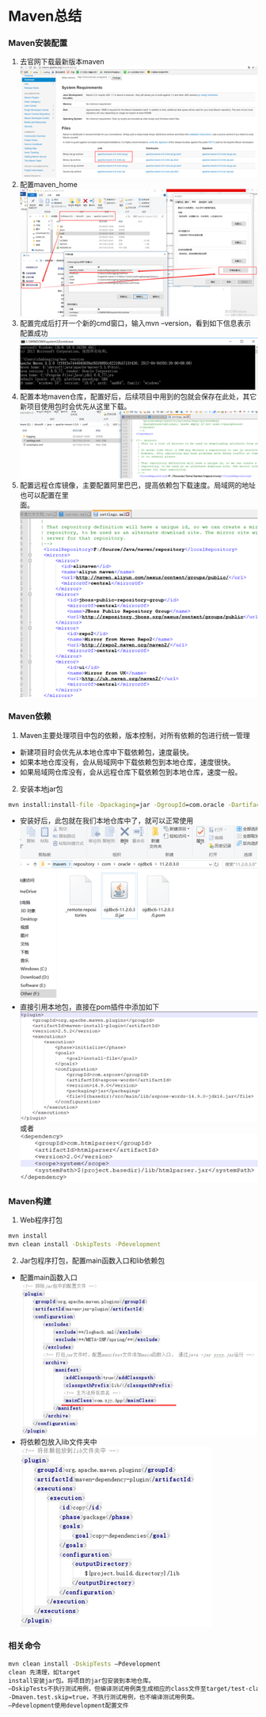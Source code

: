 # Maven总结
### Maven安装配置
1. 去官网下载最新版本maven<br>
![maven](/imgs/java/maven1.png)<br>
2. 配置maven_home<br>
![maven](/imgs/java/maven2.png)<br>
3. 配置完成后打开一个新的cmd窗口，输入mvn –version，看到如下信息表示配置成功<br>
![maven](/imgs/java/maven3.png)<br>
4. 配置本地maven仓库，配置好后，后续项目中用到的包就会保存在此处，其它新项目使用包时会优先从这里下载。<br>
![maven](/imgs/java/maven4.png)<br>
5. 配置远程仓库镜像，主要配置阿里巴巴，提高依赖包下载速度。局域网的地址也可以配置在里<br>面。
![maven](/imgs/java/maven5.png)<br>
### Maven依赖
1. Maven主要处理项目中包的依赖，版本控制，对所有依赖的包进行统一管理
  - 新建项目时会优先从本地仓库中下载依赖包，速度最快。
  - 如果本地仓库没有，会从局域网中下载依赖包到本地仓库，速度很快。
  - 如果局域网仓库没有，会从远程仓库下载依赖包到本地仓库，速度一般。
2. 安装本地jar包
~~~ bat
mvn install:install-file -Dpackaging=jar -DgroupId=com.oracle -DartifactId=ojdbc6 -Dfile=F:\Source\Java\ToolSiteMvc4J\trunk\lib\ojdbc6.jar -Dversion=11.2.0.3.0
~~~
  - 安装好后，此包就在我们本地仓库中了，就可以正常使用<br>
![maven](/imgs/java/maven6.png)<br>
  - 直接引用本地包，直接在pom插件中添加如下<br>
![maven](/imgs/java/maven7.png)<br>
或者<br>
![maven](/imgs/java/maven8.png)<br>
### Maven构建
1. Web程序打包
~~~ bat
mvn install
mvn clean install -DskipTests -Pdevelopment
~~~
2. Jar包程序打包，配置main函数入口和lib依赖包
  - 配置main函数入口<br>
![maven](/imgs/java/maven9.png)<br>
  - 将依赖包放入lib文件夹中<br>
![maven](/imgs/java/maven10.png)<br>
### 相关命令
~~~ bat
mvn clean install -DskipTests –Pdevelopment
clean 先清理，如target
install安装jar包。将项目的jar包安装到本地仓库。
–DskipTests不执行测试用例，但编译测试用例类生成相应的class文件至target/test-classes下。
-Dmaven.test.skip=true，不执行测试用例，也不编译测试用例类。
–Pdevelopment使用development配置文件
~~~